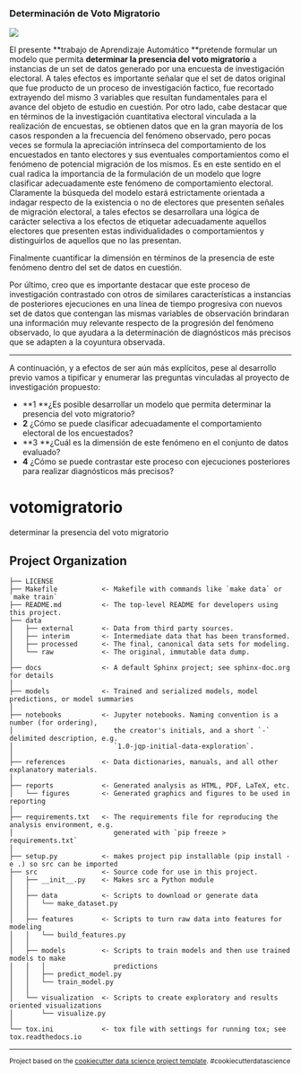 ### Determinación de Voto Migratorio
![](https://cdn-icons-png.flaticon.com/256/3669/3669035.png)

El presente **trabajo de Aprendizaje Automático **pretende formular un modelo que permita **determinar la presencia del voto migratorio** a instancias de un set de datos generado por una encuesta de investigación electoral. 
A tales efectos es importante señalar que el set de datos original que fue producto de un proceso de investigación factico, fue recortado extrayendo del mismo 3 variables que resultan fundamentales para el avance del objeto de estudio en cuestión.
Por otro lado, cabe destacar que en términos de la investigación cuantitativa electoral vinculada a la realización de encuestas, se obtienen datos que en la gran mayoría de los casos responden a la frecuencia del fenómeno observado, pero pocas veces se formula la apreciación intrínseca del comportamiento de los encuestados en tanto electores y sus eventuales comportamientos como el fenómeno de potencial migración de los mismos.
Es en este sentido en el cual radica la importancia de la formulación de un modelo que logre clasificar adecuadamente este fenómeno de comportamiento electoral.
Claramente la búsqueda del modelo estará estrictamente orientada a indagar respecto de la existencia o no de electores que presenten señales de migración electoral, a tales efectos se desarrollara una lógica de carácter selectiva a los efectos de etiquetar adecuadamente aquellos electores que presenten estas individualidades o comportamientos y distinguirlos de aquellos que no las presentan.


Finalmente cuantificar la dimensión en términos de la presencia de este fenómeno dentro del set de datos en cuestión.

Por último, creo que es importante destacar que este proceso de investigación contrastado con otros de similares características a instancias de posteriores ejecuciones en una línea de tiempo progresiva con nuevos set de datos que contengan las mismas variables de observación brindaran una información muy relevante respecto de la progresión del fenómeno observado, lo que ayudara a la determinación de diagnósticos más precisos que se adapten a la coyuntura observada.

------------


A continuación, y a efectos de ser aún más explícitos, pese al desarrollo previo vamos a tipificar y enumerar las preguntas vinculadas al proyecto de investigación propuesto: 
- **1 **¿Es posible desarrollar un modelo que permita determinar la presencia del voto migratorio?
- **2** ¿Cómo se puede clasificar adecuadamente el comportamiento electoral de los encuestados?
- **3 **¿Cuál es la dimensión de este fenómeno en el conjunto de datos evaluado?
- **4** ¿Cómo se puede contrastar este proceso con ejecuciones posteriores para realizar diagnósticos más precisos?


votomigratorio
==============================

determinar la presencia del voto migratorio

Project Organization
------------

    ├── LICENSE
    ├── Makefile           <- Makefile with commands like `make data` or `make train`
    ├── README.md          <- The top-level README for developers using this project.
    ├── data
    │   ├── external       <- Data from third party sources.
    │   ├── interim        <- Intermediate data that has been transformed.
    │   ├── processed      <- The final, canonical data sets for modeling.
    │   └── raw            <- The original, immutable data dump.
    │
    ├── docs               <- A default Sphinx project; see sphinx-doc.org for details
    │
    ├── models             <- Trained and serialized models, model predictions, or model summaries
    │
    ├── notebooks          <- Jupyter notebooks. Naming convention is a number (for ordering),
    │                         the creator's initials, and a short `-` delimited description, e.g.
    │                         `1.0-jqp-initial-data-exploration`.
    │
    ├── references         <- Data dictionaries, manuals, and all other explanatory materials.
    │
    ├── reports            <- Generated analysis as HTML, PDF, LaTeX, etc.
    │   └── figures        <- Generated graphics and figures to be used in reporting
    │
    ├── requirements.txt   <- The requirements file for reproducing the analysis environment, e.g.
    │                         generated with `pip freeze > requirements.txt`
    │
    ├── setup.py           <- makes project pip installable (pip install -e .) so src can be imported
    ├── src                <- Source code for use in this project.
    │   ├── __init__.py    <- Makes src a Python module
    │   │
    │   ├── data           <- Scripts to download or generate data
    │   │   └── make_dataset.py
    │   │
    │   ├── features       <- Scripts to turn raw data into features for modeling
    │   │   └── build_features.py
    │   │
    │   ├── models         <- Scripts to train models and then use trained models to make
    │   │   │                 predictions
    │   │   ├── predict_model.py
    │   │   └── train_model.py
    │   │
    │   └── visualization  <- Scripts to create exploratory and results oriented visualizations
    │       └── visualize.py
    │
    └── tox.ini            <- tox file with settings for running tox; see tox.readthedocs.io


--------

<p><small>Project based on the <a target="_blank" href="https://drivendata.github.io/cookiecutter-data-science/">cookiecutter data science project template</a>. #cookiecutterdatascience</small></p>
